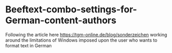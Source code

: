 # Beeftext-combo-settings-for-German-content-authors
Following the article here https://tgm-online.de/blog/sonderzeichen working around the limitations of Windows imposed upon the user who wants to format text in German
